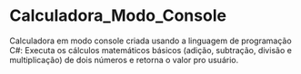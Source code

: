# Calculadora_Modo_Console
Calculadora em modo console criada usando a linguagem de programação C#: Executa os cálculos matemáticos básicos (adição, subtração, divisão e multiplicação) de dois números e retorna o valor pro usuário.
